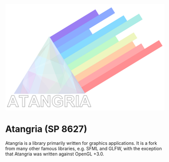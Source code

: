 <p align="left">
  <img src="assets/atangria_logo.png">
</p>


# Atangria (SP 8627)
Atangria is a library primarily written for graphics applications. It is a fork from many other famous libraries, 
e.g. SFML and GLFW, with the exception that Atangria was written against OpenGL +3.0.

